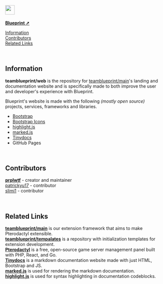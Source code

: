 <h2><img src="https://github.com/teamblueprint/web/assets/103201875/fc5c0ed6-a83d-4d7c-be40-e41faa0d9961" style="height:30px;padding-right:1px"></img></h2>

[**Blueprint ➚**](https://github.com/teamblueprint/main)

[Information](#information)\
[Contributors](#contributors)\
[Related Links](#related-links)

<br/>

## Information
**teamblueprint/web** is the repository for [teamblueprint/main](https://github.com/teamblueprint/main)'s landing and documentation website and is specifically made to both improve the user and developer's experience with Blueprint.

Blueprint's website is made with the following *(mostly open source)* projects, services, frameworks and libraries.
- [Bootstrap](https://getbootstrap.com)
- [Bootstrap Icons](https://icons.getbootstrap.com)
- [highlight.js](https://highlightjs.org)
- [marked.js](https://marked.js.org)
- [Tinydocs](https://github.com/prplwtf/tinydocs)
- GitHub Pages

<br/>

## Contributors
[**prplwtf**](https://github.com/prplwtf) - creator and maintainer\
[patrickyu17](https://github.com/PatrickYu17) - contributor\
[slimi1](https://github.com/Slimi1) - contributor

<br/>

## Related Links
[**teamblueprint/main**](https://github.com/teamblueprint/main) is our extension framework that aims to make Pterodactyl extensible.\
[**teamblueprint/tempalates**](https://github.com/teamblueprint/templates) is a repository with initialization templates for extension development.\
[**Pterodactyl**](https://pterodactyl.io/) is a free, open-source game server management panel built with PHP, React, and Go.\
[**Tinydocs**](https://github.com/prplwtf/tinydocs) is a markdown documentation website made with just HTML, Bootstrap and JS.\
[**marked.js**](https://marked.js.org) is used for rendering the markdown documentation.\
[**highlight.js**](https://highlightjs.org) is used for syntax highlighting in documentation codeblocks.
